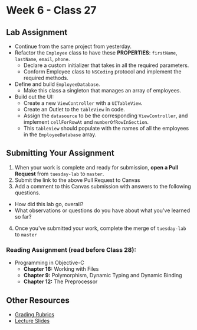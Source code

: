 # Week 6 - Class 27  

## Lab Assignment
* Continue from the same project from yesterday.  
* Refactor the `Employee` class to have these **PROPERTIES**: `firstName`, `lastName`, `email`, `phone`.  
	* Declare a custom initializer that takes in all the required parameters.  
	* Conform Employee class to `NSCoding` protocol and implement the required methods.  
* Define and build `EmployeeDatabase`.  
	* Make this class a singleton that manages an array of employees.  
* Build out the UI:
	* Create a new `ViewController` with a `UITableView`.
	* Create an Outlet to the `tableView` in code.
	* Assign the `datasource` to be the corresponding `ViewController`, and implement `cellForRowAt` and `numberOfRowInSection`.
	* This `tableView` should populate with the names of all the employees in the `EmployeeDatabase` array.  
	
## Submitting Your Assignment  
1. When your work is complete and ready for submission, **open a Pull Request** from `tuesday-lab` to `master`.  
2. Submit the link to the above Pull Request to Canvas  
3. Add a comment to this Canvas submission with answers to the following questions.  
  - How did this lab go, overall?  
  - What observations or questions do you have about what you've learned so far?  
4. Once you've submitted your work, complete the merge of `tuesday-lab` to `master`  

### Reading Assignment (read **before** Class 28):
* Programming in Objective-C
	* **Chapter 16:** Working with Files
	* **Chapter 9:** Polymorphism, Dynamic Typing and Dynamic Binding
	* **Chapter 12:** The Preprocessor


## Other Resources
* [Grading Rubrics](../../resources/)
* [Lecture Slides](https://www.icloud.com/keynote/000m0shf3CzsBXOPgyE5yadjw#Week6_Day2)
